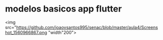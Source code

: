 # modelos basicos app flutter

<img src="https://github.com/joaovsantos995/senac/blob/master/aula4/Screenshot_1560966867.png "width"200">

